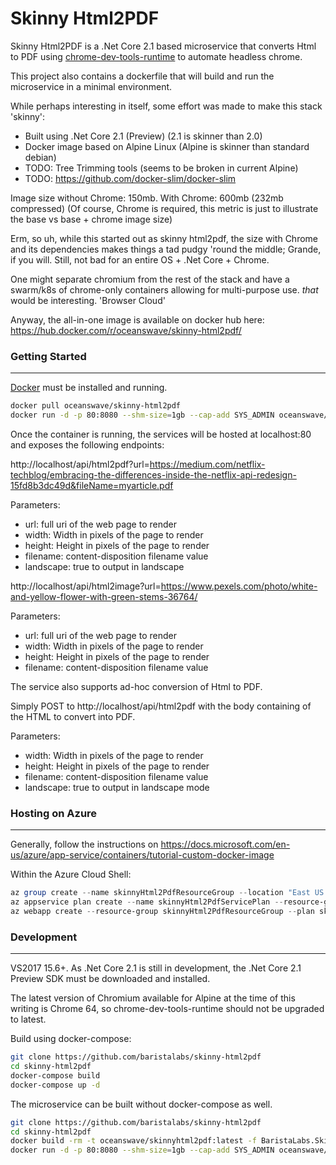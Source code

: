 Skinny Html2PDF
======

Skinny Html2PDF is a .Net Core 2.1 based microservice that converts Html to PDF using [chrome-dev-tools-runtime](https://github.com/BaristaLabs/chrome-dev-tools-runtime) to automate headless chrome.

This project also contains a dockerfile that will build and run the microservice in a minimal environment.

While perhaps interesting in itself, some effort was made to make this stack 'skinny':

 - Built using .Net Core 2.1 (Preview) (2.1 is skinner than 2.0)
 - Docker image based on Alpine Linux (Alpine is skinner than standard debian)
 - TODO: Tree Trimming tools (seems to be broken in current Alpine)
 - TODO: https://github.com/docker-slim/docker-slim

Image size without Chrome: 150mb. With Chrome: 600mb (232mb compressed)
(Of course, Chrome is required, this metric is just to illustrate the base vs base + chrome image size)

Erm, so uh, while this started out as skinny html2pdf, the size with Chrome and its dependencies makes things a tad pudgy 'round the middle; Grande, if you will. Still, not bad for an entire OS + .Net Core + Chrome.

One might separate chromium from the rest of the stack and have a swarm/k8s of chrome-only containers allowing for multi-purpose use. *that* would be interesting. 'Browser Cloud'

Anyway, the all-in-one image is available on docker hub here: https://hub.docker.com/r/oceanswave/skinny-html2pdf/

### Getting Started
---
[Docker](https://www.docker.com/get-docker) must be installed and running.

``` bash
docker pull oceanswave/skinny-html2pdf
docker run -d -p 80:8080 --shm-size=1gb --cap-add SYS_ADMIN oceanswave/skinny-html2pdf
```

Once the container is running, the services will be hosted at localhost:80 and exposes the following endpoints:

http://localhost/api/html2pdf?url=https://medium.com/netflix-techblog/embracing-the-differences-inside-the-netflix-api-redesign-15fd8b3dc49d&fileName=myarticle.pdf

Parameters:
 - url: full uri of the web page to render
 - width: Width in pixels of the page to render
 - height: Height in pixels of the page to render
 - filename: content-disposition filename value
 - landscape: true to output in landscape
 
http://localhost/api/html2image?url=https://www.pexels.com/photo/white-and-yellow-flower-with-green-stems-36764/

Parameters:
 - url: full uri of the web page to render
 - width: Width in pixels of the page to render
 - height: Height in pixels of the page to render
 - filename: content-disposition filename value

The service also supports ad-hoc conversion of Html to PDF.

Simply POST to http://localhost/api/html2pdf with the body containing of the HTML to convert into PDF.

Parameters:
 - width: Width in pixels of the page to render
 - height: Height in pixels of the page to render
 - filename: content-disposition filename value
 - landscape: true to output in landscape mode

### Hosting on Azure
---

Generally, follow the instructions on https://docs.microsoft.com/en-us/azure/app-service/containers/tutorial-custom-docker-image

Within the Azure Cloud Shell:

``` Powershell
az group create --name skinnyHtml2PdfResourceGroup --location "East US 2"
az appservice plan create --name skinnyHtml2PdfServicePlan --resource-group skinnyHtml2PdfResourceGroup --sku B1 --is-linux
az webapp create --resource-group skinnyHtml2PdfResourceGroup --plan skinnyHtml2PdfServicePlan --name skinny-html2pdf --deployment-container-image-name oceanswave/skinny-html2pdf:latest
```

### Development
---

VS2017 15.6+. As .Net Core 2.1 is still in development, the .Net Core 2.1 Preview SDK must be downloaded and installed. 

The latest version of Chromium available for Alpine at the time of this writing is Chrome 64, so chrome-dev-tools-runtime should not be upgraded to latest.

Build using docker-compose:

``` bash
git clone https://github.com/baristalabs/skinny-html2pdf
cd skinny-html2pdf
docker-compose build
docker-compose up -d
```

The microservice can be built without docker-compose as well.

``` bash
git clone https://github.com/baristalabs/skinny-html2pdf
cd skinny-html2pdf
docker build -rm -t oceanswave/skinnyhtml2pdf:latest -f BaristaLabs.SkinnyHtml2Pdf.Web/Dockerfile .
docker run -d -p 80:8080 --shm-size=1gb --cap-add SYS_ADMIN oceanswave/skinny-html2pdf
```
